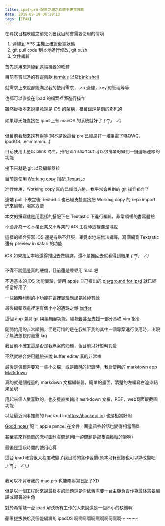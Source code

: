 ```yaml
---
title: ipad-pro-配置之路之軟體不專業推薦
date: 2019-09-19 06:29:13
tags: [IPAD]
---
```


在尋找目標軟體之前先列出我目前會需要使用的情境

 1. 連線到 VPS 主機上確認後臺狀態
 2. git pull code 到本地進行修改, git push
 3. 文件編輯

<!--more-->

首先是用來連線到遠端機器的軟體

目前有嘗試過的有這兩款 [termius](https://apps.apple.com/tw/app/termius-ssh-client/id549039908) 以及[blink shell](https://apps.apple.com/tw/app/blink-shell-mosh-ssh-client/id1156707581)

就需求上來說都能滿足我的使用需求，ssh 連線，key 的管理等等

也都可以直接在 ipad 的檔案裡面進行操作

雖然從根本來說畢竟還是 iOS 的架構，根目錄還是鎖的死死的

如果哪天能直接在 ipad 上有 macOS 的系統就好了 _(´ཀ`」 ∠)_ 

但目前看起來還有得等(阿不是說這台 pro 已經屌打一堆筆電了嗎QWQ，ipadOS...emmmmm...)

目前使用上是以 blink 為主，搭配 siri shortcut 可以很簡單的做到一鍵遠端連線的功能



接下來就是 git 以及編輯器拉

目前是使用 [Working copy](https://apps.apple.com/tw/app/working-copy-git-client/id896694807) 搭配 [Textastic](https://apps.apple.com/tw/app/textastic-code-editor-8/id1049254261)

進行使用，Working copy 真的已經很完整，我平常會用到的 git 操作都有了

遠端 pull 下來之後 Textastic 也已經支援直接把 Working copy 的 repo import 進來編輯，相當方便

本文的撰寫就是用這樣的搭配下在 Textastic 下進行編輯，非常順暢的書寫體驗

不過身為一名不務正業又不專業的 iOS 工程師這裡還是得說

這樣的組合要寫 iOS 還是有點不舒服，畢竟本地端無法編譯，寫個網頁 Textastic 還有 preview in safari 的功能

iOS 如果拉回本地還得推回去做編譯，還不是推回去就看得到結果 _(´ཀ`」 ∠)_ 

不得不說這是真的硬傷，目前還是乖乖用 mac 吧

不過基本的 iOS 功能實驗，使用 apple 自己推出的 [playground for ipad](https://apps.apple.com/tw/app/swift-playgrounds/id908519492)
就已經相當好用了

一些臨時想到的小功能在這裡實驗應該是綽綽有餘

最後編輯器這裡還有個小小的遺珠之憾 [buffer](https://apps.apple.com/tw/app/buffer-editor-code-editor/id502633252)

這個 app 兼具 git 與編輯器功能，編輯器甚至支援一部分基礎 vim 指令

剛開始用的非常順暢，但是可惜的是在我拉下我的其中一個專案進行使用時，出現了無法忽視的嚴重 lag

我目前不確定這是否是我專案的問題，但目前只好暫時割愛

不然就綜合使用體驗來說 buffer editer 真的非常棒


最後是偶爾需要寫一些小文檔，或是臨時的紀錄時，我會使用的 markdown app [Markdown](https://apps.apple.com/tw/app/markdown/id1472328263)

真的就是個輕量的 markdown 文檔編輯器，簡單的畫面，清楚的左編寫右渲染結果呈現

用起來個人蠻喜歡的，也支援直接輸出 markdown 文檔，PDF，web頁面跟截圖功能

以及最近同事推薦的 hackmd.io(https://hackmd.io) 也是相當好用

[Good notes](https://apps.apple.com/tw/app/goodnotes-5/id1444383602) 配上 apple pancel 在文件上面塗鴉些幹話也變得相當簡單

甚至拿來作簡單的流程圖也沒問題(唯一的問題是那隻貴鬆鬆的筆啊)


最後是這段時間的使用心得

這台 ipad 確實很大程度改變了我目前的寫作習慣(原本沒有應該也可以算改變吧_(´ཀ`」 ∠)_)

我可以不背著我的 mac pro 也能瞎掰寫日記了XD

但是以一個工程師來說最根本的問題還是你依舊需要一台主機負責作為最終需要編譯或部署的主角

對於希望能一台 ipad 解決所有工作的人來說還是一個不小的缺憾啊

蘋果拔拔快給我個能編譯的 ipadOS 啊啊啊啊啊啊啊啊啊啊啊～～～～
